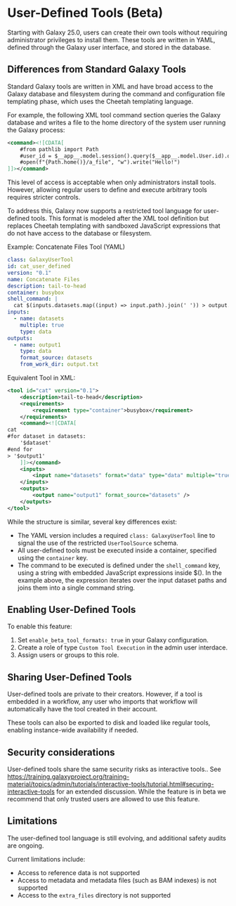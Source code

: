 # User-Defined Tools (Beta)

Starting with Galaxy 25.0, users can create their own tools without requiring administrator privileges to install them. These tools are written in YAML, defined through the Galaxy user interface, and stored in the database.

## Differences from Standard Galaxy Tools

Standard Galaxy tools are written in XML and have broad access to the Galaxy database and filesystem during the command and configuration file templating phase, which uses the Cheetah templating language.

For example, the following XML tool command section queries the Galaxy database and writes a file to the home directory of the system user running the Galaxy process:

```xml
<command><![CDATA[
    #from pathlib import Path
    #user_id = $__app__.model.session().query($__app__.model.User.id).one()
    #open(f"{Path.home()}/a_file", "w").write("Hello!")
]]></command>
```

This level of access is acceptable when only administrators install tools. However, allowing regular users to define and execute arbitrary tools requires stricter controls.

To address this, Galaxy now supports a restricted tool language for user-defined tools. This format is modeled after the XML tool definition but replaces Cheetah templating with sandboxed JavaScript expressions that do not have access to the database or filesystem.

Example: Concatenate Files Tool (YAML)

```yaml
class: GalaxyUserTool
id: cat_user_defined
version: "0.1"
name: Concatenate Files
description: tail-to-head
container: busybox
shell_command: |
  cat $(inputs.datasets.map((input) => input.path).join(' ')) > output.txt
inputs:
  - name: datasets
    multiple: true
    type: data
outputs:
  - name: output1
    type: data
    format_source: datasets
    from_work_dir: output.txt
```

Equivalent Tool in XML:

```xml
<tool id="cat" version="0.1">
    <description>tail-to-head</description>
    <requirements>
        <requirement type="container">busybox</requirement>
    </requirements>
    <command><![CDATA[
cat
#for dataset in datasets:
    '$dataset'
#end for
> '$output1'
    ]]></command>
    <inputs>
        <input name="datasets" format="data" type="data" multiple="true"/>
    </inputs>
    <outputs>
        <output name="output1" format_source="datasets" />
    </outputs>
</tool>
```

While the structure is similar, several key differences exist:

- The YAML version includes a required `class: GalaxyUserTool` line to signal the use of the restricted `UserToolSource` schema.
- All user-defined tools must be executed inside a container, specified using the `container` key.
- The command to be executed is defined under the `shell_command` key, using a string with embedded JavaScript expressions inside $(). In the example above, the expression iterates over the input dataset paths and joins them into a single command string.

## Enabling User-Defined Tools

To enable this feature:

1. Set `enable_beta_tool_formats: true` in your Galaxy configuration.
2. Create a role of type `Custom Tool Execution` in the admin user interdace.
3. Assign users or groups to this role.

## Sharing User-Defined Tools

User-defined tools are private to their creators. However, if a tool is embedded in a workflow, any user who imports that workflow will automatically have the tool created in their account.

These tools can also be exported to disk and loaded like regular tools, enabling instance-wide availability if needed.

## Security considerations

User-defined tools share the same security risks as interactive tools..
See https://training.galaxyproject.org/training-material/topics/admin/tutorials/interactive-tools/tutorial.html#securing-interactive-tools for an extended discussion.
While the feature is in beta we recommend that only trusted users are allowed to use this feature.

## Limitations

The user-defined tool language is still evolving, and additional safety audits are ongoing.

Current limitations include:

- Access to reference data is not supported
- Access to metadata and metadata files (such as BAM indexes) is not supported
- Access to the `extra_files` directory is not supported
